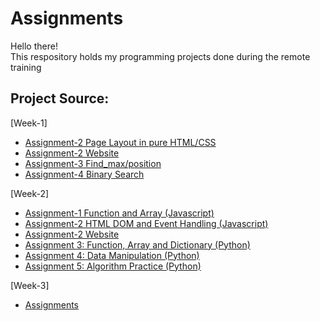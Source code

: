 # Assignments
Hello there!\
This respository holds my programming projects done during the remote training

## Project Source:
 [Week-1]
  * [Assignment-2 Page Layout in pure HTML/CSS](https://github.com/eydiec/remote-assignments/blob/main/Week-1/assignment_2/assignment2.html)
  * [Assignment-2 Website](https://htmlpreview.github.io/?https://github.com/eydiec/remote-assignments/blob/main/Week-1/assignment_2/assignment2.html)
  * [Assignment-3 Find_max/position](https://github.com/eydiec/remote-assignments/blob/main/Week-1/assignment_3/assignment_3.py)
  * [Assignment-4 Binary Search](https://github.com/eydiec/remote-assignments/blob/main/Week-1/assignment_4/assignment_4.py)

[Week-2]
  * [Assignment-1 Function and Array (Javascript)](https://github.com/eydiec/remote-assignments/blob/main/Week-2/assignment_1/assignment_1.js)
  * [Assignment-2 HTML DOM and Event Handling (Javascript)](https://github.com/eydiec/remote-assignments/tree/main/Week-2/assignment_2)
  * [Assignment-2 Website](https://htmlpreview.github.io/?https://github.com/eydiec/remote-assignments/blob/main/Week-2/assignment_2/assignment2.html)
  * [Assignment 3: Function, Array and Dictionary (Python)](https://github.com/eydiec/remote-assignments/blob/main/Week-2/assignment_3/assignment_3.py)
  * [Assignment 4: Data Manipulation (Python)](https://github.com/eydiec/remote-assignments/blob/main/Week-2/assignment_4/assignment_4.py)
  * [Assignment 5: Algorithm Practice (Python)](https://github.com/eydiec/remote-assignments/tree/main/Week-2/assignment_5)

[Week-3]
  * [Assignments](https://github.com/eydiec/remote-assignments/blob/main/Week-3/app.py)

